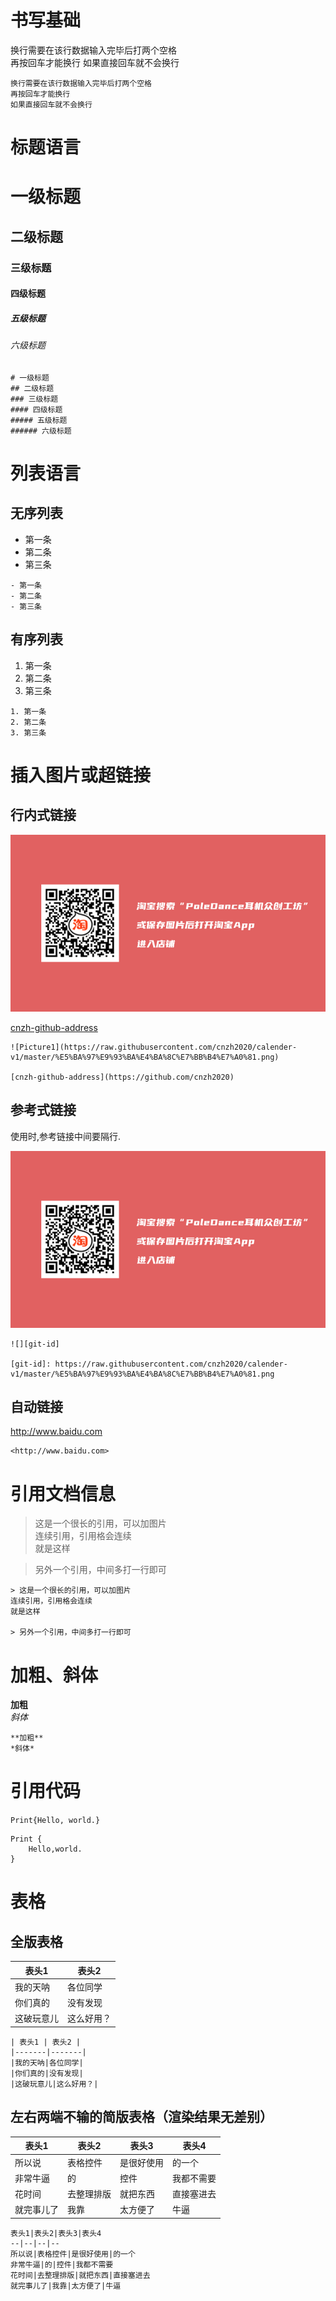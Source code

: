 # 书写基础  
换行需要在该行数据输入完毕后打两个空格  
再按回车才能换行
如果直接回车就不会换行

```
换行需要在该行数据输入完毕后打两个空格  
再按回车才能换行
如果直接回车就不会换行
```


# 标题语言

# 一级标题
## 二级标题
### 三级标题
#### 四级标题
##### 五级标题
###### 六级标题

```
# 一级标题
## 二级标题
### 三级标题
#### 四级标题
##### 五级标题
###### 六级标题
```

# 列表语言
## 无序列表
- 第一条
- 第二条
- 第三条

```
- 第一条
- 第二条
- 第三条
```
## 有序列表
1. 第一条
2. 第二条
3. 第三条

```
1. 第一条
2. 第二条
3. 第三条
```

# 插入图片或超链接

## 行内式链接

![Picture1](https://raw.githubusercontent.com/cnzh2020/calender-v1/master/%E5%BA%97%E9%93%BA%E4%BA%8C%E7%BB%B4%E7%A0%81.png) 

[cnzh-github-address](https://github.com/cnzh2020)

```
![Picture1](https://raw.githubusercontent.com/cnzh2020/calender-v1/master/%E5%BA%97%E9%93%BA%E4%BA%8C%E7%BB%B4%E7%A0%81.png) 

[cnzh-github-address](https://github.com/cnzh2020)
```

## 参考式链接
使用时,参考链接中间要隔行.

![][git-id]

[git-id]: https://raw.githubusercontent.com/cnzh2020/calender-v1/master/%E5%BA%97%E9%93%BA%E4%BA%8C%E7%BB%B4%E7%A0%81.png

```
![][git-id]

[git-id]: https://raw.githubusercontent.com/cnzh2020/calender-v1/master/%E5%BA%97%E9%93%BA%E4%BA%8C%E7%BB%B4%E7%A0%81.png
```

## 自动链接
<http://www.baidu.com>

```
<http://www.baidu.com>
```

# 引用文档信息
> 这是一个很长的引用，可以加图片  
连续引用，引用格会连续  
就是这样  

> 另外一个引用，中间多打一行即可

```
> 这是一个很长的引用，可以加图片  
连续引用，引用格会连续  
就是这样  

> 另外一个引用，中间多打一行即可
```

# 加粗、斜体
**加粗**  
*斜体*  
```
**加粗**  
*斜体*  
```

# 引用代码
`Print{Hello, world.} `
```
Print {
    Hello,world.
}
```

# 表格
## 全版表格
| 表头1 | 表头2 |
|-------|-------|
|我的天呐|各位同学|
|你们真的|没有发现|
|这破玩意儿|这么好用？|

```
| 表头1 | 表头2 |
|-------|-------|
|我的天呐|各位同学|
|你们真的|没有发现|
|这破玩意儿|这么好用？|
```

## 左右两端不输的简版表格（渲染结果无差别）

表头1|表头2|表头3|表头4
--|--|--|--
所以说|表格控件|是很好使用|的一个
非常牛逼|的|控件|我都不需要
花时间|去整理排版|就把东西|直接塞进去
就完事儿了|我靠|太方便了|牛逼

```
表头1|表头2|表头3|表头4
--|--|--|--
所以说|表格控件|是很好使用|的一个
非常牛逼|的|控件|我都不需要
花时间|去整理排版|就把东西|直接塞进去
就完事儿了|我靠|太方便了|牛逼
```
